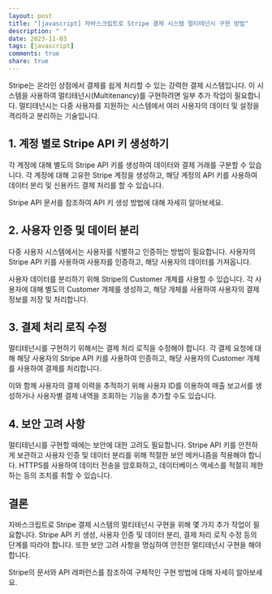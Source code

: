 ```yaml
---
layout: post
title: "[javascript] 자바스크립트로 Stripe 결제 시스템 멀티테넌시 구현 방법"
description: " "
date: 2023-11-03
tags: [javascript]
comments: true
share: true
---
```


Stripe는 온라인 상점에서 결제를 쉽게 처리할 수 있는 강력한 결제 시스템입니다. 이 시스템을 사용하여 멀티테넌시(Multitenancy)를 구현하려면 일부 추가 작업이 필요합니다. 멀티테넌시는 다중 사용자를 지원하는 시스템에서 여러 사용자의 데이터 및 설정을 격리하고 분리하는 기술입니다.

## 1. 계정 별로 Stripe API 키 생성하기

각 계정에 대해 별도의 Stripe API 키를 생성하여 데이터와 결제 거래를 구분할 수 있습니다. 각 계정에 대해 고유한 Stripe 계정을 생성하고, 해당 계정의 API 키를 사용하여 데이터 분리 및 신용카드 결제 처리를 할 수 있습니다.

Stripe API 문서를 참조하여 API 키 생성 방법에 대해 자세히 알아보세요.

## 2. 사용자 인증 및 데이터 분리

다중 사용자 시스템에서는 사용자를 식별하고 인증하는 방법이 필요합니다. 사용자의 Stripe API 키를 사용하여 사용자를 인증하고, 해당 사용자의 데이터를 가져옵니다.

사용자 데이터를 분리하기 위해 Stripe의 Customer 개체를 사용할 수 있습니다. 각 사용자에 대해 별도의 Customer 개체를 생성하고, 해당 개체를 사용하여 사용자의 결제 정보를 저장 및 처리합니다.

## 3. 결제 처리 로직 수정

멀티테넌시를 구현하기 위해서는 결제 처리 로직을 수정해야 합니다. 각 결제 요청에 대해 해당 사용자의 Stripe API 키를 사용하여 인증하고, 해당 사용자의 Customer 개체를 사용하여 결제를 처리합니다.

이와 함께 사용자의 결제 이력을 추적하기 위해 사용자 ID를 이용하여 매출 보고서를 생성하거나 사용자별 결제 내역을 조회하는 기능을 추가할 수도 있습니다.

## 4. 보안 고려 사항

멀티테넌시를 구현할 때에는 보안에 대한 고려도 필요합니다. Stripe API 키를 안전하게 보관하고 사용자 인증 및 데이터 분리를 위해 적절한 보안 메커니즘을 적용해야 합니다. HTTPS를 사용하여 데이터 전송을 암호화하고, 데이터베이스 액세스를 적절히 제한하는 등의 조치를 취할 수 있습니다.

## 결론

자바스크립트로 Stripe 결제 시스템의 멀티테넌시 구현을 위해 몇 가지 추가 작업이 필요합니다. Stripe API 키 생성, 사용자 인증 및 데이터 분리, 결제 처리 로직 수정 등의 단계를 따라야 합니다. 또한 보안 고려 사항을 명심하여 안전한 멀티테넌시 구현을 해야 합니다.

Stripe의 문서와 API 레퍼런스를 참조하여 구체적인 구현 방법에 대해 자세히 알아보세요.